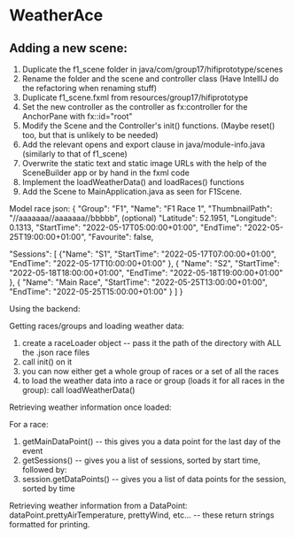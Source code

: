 # WeatherAce

## Adding a new scene:
1. Duplicate the f1_scene folder in java/com/group17/hifiprototype/scenes 
2. Rename the folder and the scene and controller class (Have IntellIJ do the refactoring when renaming stuff)
3. Duplicate f1_scene.fxml from resources/group17/hifiprototype 
4. Set the new controller as the controller as fx:controller for the AnchorPane with fx::id="root"
5. Modify the Scene and the Controller's init() functions. (Maybe reset() too, but that is unlikely to be needed)
6. Add the relevant opens and export clause in java/module-info.java (similarly to that of f1_scene)
7. Overwrite the static text and static image URLs with the help of the SceneBuilder app or by hand in the fxml code
8. Implement the loadWeatherData() and loadRaces() functions
9. Add the Scene to MainApplication.java as seen for F1Scene.

Model race json:
{
  "Group": "F1",
  "Name": "F1 Race 1",
  "ThumbnailPath": "//aaaaaaa//aaaaaaa//bbbbb", (optional)
  "Latitude": 52.1951,
  "Longitude": 0.1313,
  "StartTime": "2022-05-17T05:00:00+01:00",
  "EndTime": "2022-05-25T19:00:00+01:00",
  "Favourite": false,
  
  "Sessions": [
    {"Name": "S1",
      "StartTime": "2022-05-17T07:00:00+01:00",
      "EndTime": "2022-05-17T10:00:00+01:00"
    },
    {
      "Name": "S2",
      "StartTime": "2022-05-18T18:00:00+01:00",
      "EndTime": "2022-05-18T19:00:00+01:00"
    },
    {
      "Name": "Main Race",
      "StartTime": "2022-05-25T13:00:00+01:00",
      "EndTime": "2022-05-25T15:00:00+01:00"
    }
  ]
}


Using the backend:

Getting races/groups and loading weather data:
1. create a raceLoader object -- pass it the path of the directory with ALL the .json race files
2. call init() on it
3. you can now either get a whole group of races or a set of all the races
4. to load the weather data into a race or group (loads it for all races in the group): call loadWeatherData()

Retrieving weather information once loaded:

For a race:
1. getMainDataPoint() -- this gives you a data point for the last day of the event
2. getSessions() -- gives you a list of sessions, sorted by start time, followed by:
3. session.getDataPoints() -- gives you a list of data points for the session, sorted by time

Retrieving weather information from a DataPoint:
dataPoint.prettyAirTemperature, prettyWind, etc... -- these return strings formatted for printing.

